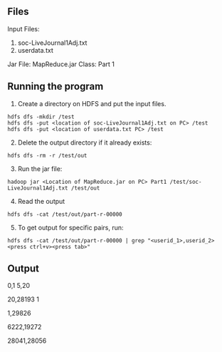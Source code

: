## Files
Input Files: 
1. soc-LiveJournal1Adj.txt
2. userdata.txt

Jar File: MapReduce.jar
Class: Part 1


## Running the program

1. Create a directory on HDFS and put the input files.
  ```
  hdfs dfs -mkdir /test
  hdfs dfs -put <location of soc-LiveJournal1Adj.txt on PC> /test
  hdfs dfs -put <location of userdata.txt PC> /test
  ```
  
2. Delete the output directory if it already exists:

```
hdfs dfs -rm -r /test/out
```

3. Run the jar file:
```
hadoop jar <Location of MapReduce.jar on PC> Part1 /test/soc-LiveJournal1Adj.txt /test/out
```

4. Read the output
  ``` 
  hdfs dfs -cat /test/out/part-r-00000
  ```

  5. To get output for specific pairs, run:
  ```
  hdfs dfs -cat /test/out/part-r-00000 | grep "<userid_1>,userid_2> <press ctrl+v><press tab>"
  ```
  
 ## Output
0,1             5,20

20,28193        1

1,29826         

6222,19272

28041,28056




